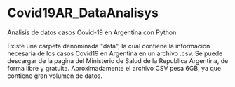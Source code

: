# Covid19AR_DataAnalisys
Analisis de datos casos Covid-19 en Argentina con Python

Existe una carpeta denominada "data", la cual contiene la informacion necesaria de los casos Covid19 en Argentina en un archivo .csv.
Se puede descargar de la pagina del Ministerio de Salud de la Republica Argentina, de forma libre y gratuita.
Aproximadamente el archivo CSV pesa 6GB, ya que contiene gran volumen de datos.
